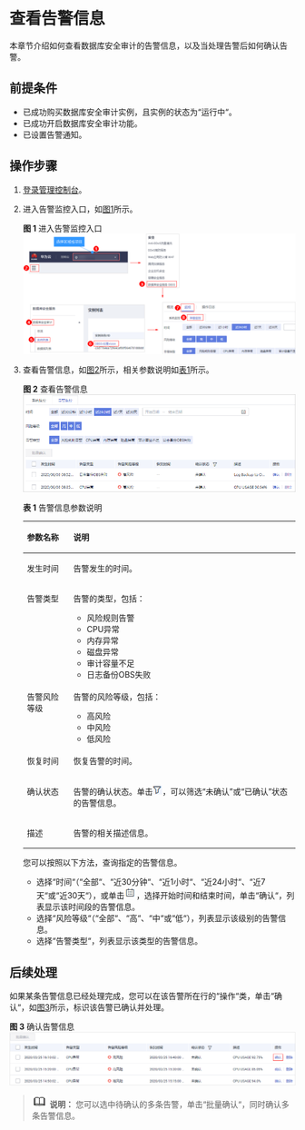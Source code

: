 # 查看告警信息<a name="dbss_01_0252"></a>

本章节介绍如何查看数据库安全审计的告警信息，以及当处理告警后如何确认告警。

## 前提条件<a name="section441811405410"></a>

-   已成功购买数据库安全审计实例，且实例的状态为“运行中“。
-   已成功开启数据库安全审计功能。
-   已设置告警通知。

## 操作步骤<a name="section18237911761"></a>

1.  [登录管理控制台](https://console.huaweicloud.com/?locale=zh-cn)。
2.  进入告警监控入口，如[图1](#fig61991836131419)所示。

    **图 1**  进入告警监控入口<a name="fig61991836131419"></a>  
    ![](figures/进入告警监控入口.png "进入告警监控入口")

3.  查看告警信息，如[图2](#fig2691832172511)所示，相关参数说明如[表1](#table1025994517211)所示。

    **图 2**  查看告警信息<a name="fig2691832172511"></a>  
    ![](figures/查看告警信息.png "查看告警信息")

    **表 1**  告警信息参数说明

    <a name="table1025994517211"></a>
    <table><thead align="left"><tr id="row1626074517217"><th class="cellrowborder" valign="top" width="17%" id="mcps1.2.3.1.1"><p id="p9260045112114"><a name="p9260045112114"></a><a name="p9260045112114"></a>参数名称</p>
    </th>
    <th class="cellrowborder" valign="top" width="83%" id="mcps1.2.3.1.2"><p id="p7260194582118"><a name="p7260194582118"></a><a name="p7260194582118"></a>说明</p>
    </th>
    </tr>
    </thead>
    <tbody><tr id="row18260134511215"><td class="cellrowborder" valign="top" width="17%" headers="mcps1.2.3.1.1 "><p id="p62601045112117"><a name="p62601045112117"></a><a name="p62601045112117"></a>发生时间</p>
    </td>
    <td class="cellrowborder" valign="top" width="83%" headers="mcps1.2.3.1.2 "><p id="p13698174652218"><a name="p13698174652218"></a><a name="p13698174652218"></a>告警发生的时间。</p>
    </td>
    </tr>
    <tr id="row326014459212"><td class="cellrowborder" valign="top" width="17%" headers="mcps1.2.3.1.1 "><p id="p16763165610222"><a name="p16763165610222"></a><a name="p16763165610222"></a>告警类型</p>
    </td>
    <td class="cellrowborder" valign="top" width="83%" headers="mcps1.2.3.1.2 "><p id="p47630567221"><a name="p47630567221"></a><a name="p47630567221"></a>告警的类型，包括：</p>
    <a name="ul1639319401191"></a><a name="ul1639319401191"></a><ul id="ul1639319401191"><li>风险规则告警</li><li>CPU异常</li><li>内存异常</li><li>磁盘异常</li><li>审计容量不足</li><li>日志备份OBS失败</li></ul>
    </td>
    </tr>
    <tr id="row11260124513215"><td class="cellrowborder" valign="top" width="17%" headers="mcps1.2.3.1.1 "><p id="p1726044518211"><a name="p1726044518211"></a><a name="p1726044518211"></a>告警风险等级</p>
    </td>
    <td class="cellrowborder" valign="top" width="83%" headers="mcps1.2.3.1.2 "><p id="p1260745162119"><a name="p1260745162119"></a><a name="p1260745162119"></a>告警的风险等级，包括：</p>
    <a name="ul108156241253"></a><a name="ul108156241253"></a><ul id="ul108156241253"><li>高风险</li><li>中风险</li><li>低风险</li></ul>
    </td>
    </tr>
    <tr id="row17586193614411"><td class="cellrowborder" valign="top" width="17%" headers="mcps1.2.3.1.1 "><p id="p1658616362046"><a name="p1658616362046"></a><a name="p1658616362046"></a>恢复时间</p>
    </td>
    <td class="cellrowborder" valign="top" width="83%" headers="mcps1.2.3.1.2 "><p id="p15586173617413"><a name="p15586173617413"></a><a name="p15586173617413"></a>恢复告警的时间。</p>
    </td>
    </tr>
    <tr id="row1666214161896"><td class="cellrowborder" valign="top" width="17%" headers="mcps1.2.3.1.1 "><p id="p9663171613916"><a name="p9663171613916"></a><a name="p9663171613916"></a>确认状态</p>
    </td>
    <td class="cellrowborder" valign="top" width="83%" headers="mcps1.2.3.1.2 "><p id="p1666371620915"><a name="p1666371620915"></a><a name="p1666371620915"></a>告警的确认状态。单击<a name="image142497181978"></a><a name="image142497181978"></a><span><img id="image142497181978" src="figures/icon-option.png"></span>，可以筛选<span class="parmvalue" id="parmvalue291635110131"><a name="parmvalue291635110131"></a><a name="parmvalue291635110131"></a>“未确认”</span>或<span class="parmvalue" id="parmvalue8929115416139"><a name="parmvalue8929115416139"></a><a name="parmvalue8929115416139"></a>“已确认”</span>状态的告警信息。</p>
    </td>
    </tr>
    <tr id="row1839683313910"><td class="cellrowborder" valign="top" width="17%" headers="mcps1.2.3.1.1 "><p id="p639612334919"><a name="p639612334919"></a><a name="p639612334919"></a>描述</p>
    </td>
    <td class="cellrowborder" valign="top" width="83%" headers="mcps1.2.3.1.2 "><p id="p133961331395"><a name="p133961331395"></a><a name="p133961331395"></a>告警的相关描述信息。</p>
    </td>
    </tr>
    </tbody>
    </table>

    您可以按照以下方法，查询指定的告警信息。

    -   选择“时间“（“全部“、“近30分钟“、“近1小时“、“近24小时“、“近7天“或“近30天“），或单击![](figures/icon-calendar-1.png)，选择开始时间和结束时间，单击“确认“，列表显示该时间段的告警信息。
    -   选择“风险等级“（“全部“、“高“、“中“或“低“），列表显示该级别的告警信息。
    -   选择“告警类型“，列表显示该类型的告警信息。


## 后续处理<a name="section030712235511"></a>

如果某条告警信息已经处理完成，您可以在该告警所在行的“操作“类，单击“确认“，如[图3](#fig122598362555)所示，标识该告警已确认并处理。

**图 3**  确认告警信息<a name="fig122598362555"></a>  
![](figures/确认告警信息.png "确认告警信息")

>![](public_sys-resources/icon-note.gif) **说明：** 
>您可以选中待确认的多条告警，单击“批量确认“，同时确认多条告警信息。


